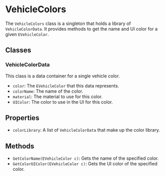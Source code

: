 # VehicleColors

The `VehicleColors` class is a singleton that holds a library of `VehicleColorData`. It provides methods to get the name and UI color for a given `EVehicleColor`.

## Classes

### VehicleColorData

This class is a data container for a single vehicle color.

-   `color`: The `EVehicleColor` that this data represents.
-   `colorName`: The name of the color.
-   `material`: The material to use for this color.
-   `UIColor`: The color to use in the UI for this color.

## Properties

-   `colorLibrary`: A list of `VehicleColorData` that make up the color library.

## Methods

-   `GetColorName(EVehicleColor c)`: Gets the name of the specified color.
-   `GetColorUIColor(EVehicleColor c)`: Gets the UI color of the specified color.
